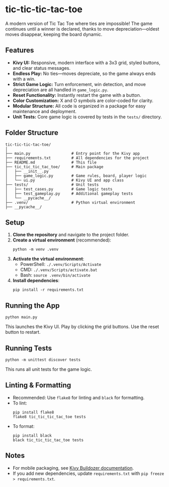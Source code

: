 # tic-tic-tic-tac-toe

A modern version of Tic Tac Toe where ties are impossible! The game continues until a winner is declared, thanks to move depreciation—oldest moves disappear, keeping the board dynamic.

## Features

- **Kivy UI:** Responsive, modern interface with a 3x3 grid, styled buttons, and clear status messages.
- **Endless Play:** No ties—moves depreciate, so the game always ends with a win.
- **Strict Game Logic:** Turn enforcement, win detection, and move depreciation are all handled in `game_logic.py`.
- **Reset Functionality:** Instantly restart the game with a button.
- **Color Customization:** X and O symbols are color-coded for clarity.
- **Modular Structure:** All code is organized in a package for easy maintenance and deployment.
- **Unit Tests:** Core game logic is covered by tests in the `tests/` directory.

## Folder Structure

```
tic-tic-tic-tac-toe/
│
├── main.py                  # Entry point for the Kivy app
├── requirements.txt         # All dependencies for the project
├── README.md                # This file
├── tic_tic_tic_tac_toe/     # Main package
│   ├── __init__.py
│   ├── game_logic.py        # Game rules, board, player logic
│   └── ui.py                # Kivy UI and app class
├── tests/                   # Unit tests
│   ├── test_cases.py        # Game logic tests
│   ├── test_gameplay.py     # Additional gameplay tests
│   └── __pycache__/
├── .venv/                   # Python virtual environment
├── __pycache__/
```

## Setup

1. **Clone the repository** and navigate to the project folder.
2. **Create a virtual environment** (recommended):
   ```pwsh
   python -m venv .venv
   ```
3. **Activate the virtual environment**:
   - PowerShell: `./.venv/Scripts/Activate`
   - CMD: `./.venv/Scripts/activate.bat`
   - Bash: `source .venv/bin/activate`
4. **Install dependencies**:
   ```pwsh
   pip install -r requirements.txt
   ```

## Running the App

```pwsh
python main.py
```
This launches the Kivy UI. Play by clicking the grid buttons. Use the reset button to restart.

## Running Tests

```pwsh
python -m unittest discover tests
```
This runs all unit tests for the game logic.

## Linting & Formatting

- Recommended: Use `flake8` for linting and `black` for formatting.
- To lint:
  ```pwsh
  pip install flake8
  flake8 tic_tic_tic_tac_toe tests
  ```
- To format:
  ```pwsh
  pip install black
  black tic_tic_tic_tac_toe tests
  ```

## Notes

- For mobile packaging, see [Kivy Buildozer documentation](https://buildozer.readthedocs.io/en/latest/).
- If you add new dependencies, update `requirements.txt` with `pip freeze > requirements.txt`.
